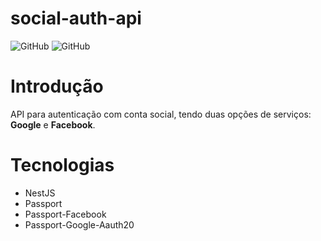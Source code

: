 # social-auth-api
![GitHub](https://img.shields.io/badge/filipewelton-social--auth--api-red)
![GitHub](https://img.shields.io/github/license/filipewelton/social-auth-api?style=flat-square)

<h1>Introdução</h1>
API para autenticação com conta social, tendo duas opções de serviços: <b>Google</b> e <b color="blue">Facebook</b>.

<h1>Tecnologias</h1>
<ul>
  <li>NestJS</li>
  <li>Passport</li>
  <li>Passport-Facebook</li>
  <li>Passport-Google-Aauth20</li>
</ul>
